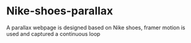 # Nike-shoes-parallax
A parallax webpage is designed based on Nike shoes, framer motion is used and captured a continuous loop

